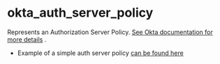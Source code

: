# okta_auth_server_policy

Represents an Authorization Server
Policy. [See Okta documentation for more details](https://developer.okta.com/docs/api/resources/authorization-servers#policy-object)
.

- Example of a simple auth server policy [can be found here](./basic.tf)

